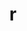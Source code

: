 ---
title: "r"
layout: cache
categories: [package, develop-2024-03-03]
meta: {"versions": ["4.3.2"], "compilers": ["gcc@=11.4.0", "gcc@=7.5.0", "gcc@=9.4.0"], "oss": ["ubuntu18.04", "ubuntu20.04", "ubuntu22.04"], "platforms": ["linux"], "targets": ["ppc64le", "x86_64_v3"], "stacks": ["build_systems", "e4s", "e4s-power", "root"], "num_specs": 3, "num_specs_by_stack": {"root": 3, "build_systems": 1, "e4s-power": 1, "e4s": 1}}
spec_details: [{"hash": "v2sqoj6bcm6icsxx7dalhvkr57v2diej", "compiler": "gcc@=7.5.0", "versions": ["4.3.2"], "os": "ubuntu18.04", "platform": "linux", "target": "x86_64_v3", "variants": ["~X", "build_system=autotools", "~memory_profiling", "patches=abc572d", "~rmath"], "stacks": ["root", "build_systems"], "size": "-", "tarball": "https://binaries.spack.io/releases/develop-2024-03-03/build_cache/linux-ubuntu18.04-x86_64_v3/gcc-7.5.0/r-4.3.2/linux-ubuntu18.04-x86_64_v3-gcc-7.5.0-r-4.3.2-v2sqoj6bcm6icsxx7dalhvkr57v2diej.spack"}, {"hash": "rspsyml3smgqvcgaeixmp5o5wdi56w7b", "compiler": "gcc@=9.4.0", "versions": ["4.3.2"], "os": "ubuntu20.04", "platform": "linux", "target": "ppc64le", "variants": ["~X", "build_system=autotools", "~memory_profiling", "patches=abc572d", "~rmath"], "stacks": ["e4s-power", "root"], "size": "-", "tarball": "https://binaries.spack.io/releases/develop-2024-03-03/build_cache/linux-ubuntu20.04-ppc64le/gcc-9.4.0/r-4.3.2/linux-ubuntu20.04-ppc64le-gcc-9.4.0-r-4.3.2-rspsyml3smgqvcgaeixmp5o5wdi56w7b.spack"}, {"hash": "psy6bqwbgv7fcqcbgmjzketswxj4reyz", "compiler": "gcc@=11.4.0", "versions": ["4.3.2"], "os": "ubuntu22.04", "platform": "linux", "target": "x86_64_v3", "variants": ["~X", "build_system=autotools", "~memory_profiling", "patches=abc572d", "~rmath"], "stacks": ["e4s", "root"], "size": "-", "tarball": "https://binaries.spack.io/releases/develop-2024-03-03/build_cache/linux-ubuntu22.04-x86_64_v3/gcc-11.4.0/r-4.3.2/linux-ubuntu22.04-x86_64_v3-gcc-11.4.0-r-4.3.2-psy6bqwbgv7fcqcbgmjzketswxj4reyz.spack"}]
---